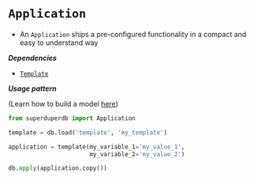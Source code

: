 # `Application`

- An `Application` ships a pre-configured functionality in a compact and easy to understand way

***Dependencies***

- [`Template`](./template.md)

***Usage pattern***

(Learn how to build a model [here](model))

```python
from superduperdb import Application

template = db.load('template', 'my_template')

application = template(my_variable_1='my_value_1',
                       my_variable_2='my_value_2')

db.apply(application.copy())
```
